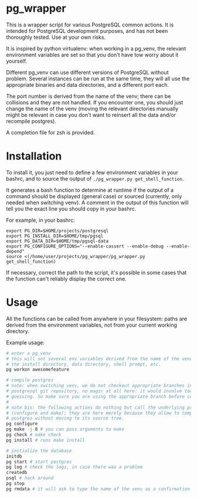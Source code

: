 # pg\_wrapper

This is a wrapper script for various PostgreSQL common actions.
It is intended for PostgreSQL development purposes, and has not been thoroughly
tested. Use at your own risks.

It is inspired by python virtualenv: when working in a pg\_venv, the relevant
environment variables are set so that you don't have tow worry about it
yourself.

Different pg\_venv can use different versions of PostgreSQL without problem.
Several instances can be run at the same time, they will all use the appropriate
binaries and data directories, and a different port each.

The port number is derived from the name of the venv; there can be collisions
and they are not handled. If you encounter one, you should just change the name
of the venv (moving the relevant directories manually might be relevant in case
you don't want to reinsert all the data and/or recompile postgres).

A completion file for zsh is provided.

# Installation

To install it, you just need to define a few environment variables in your
bashrc, and to source the output of `./pg_wrapper.py get_shell_function`.

It generates a bash function to determine at runtime if the output of a command
should be displayed (general case) or sourced (currently, only needed when
switching venv). A comment in the output of this function will tell you the
exact line you should copy in your bashrc.

For example, in your bashrc:

```
export PG_DIR=$HOME/projects/postgresql
export PG_INSTALL_DIR=$HOME/tmp/pgsql
export PG_DATA_DIR=$HOME/tmp/pgsql-data
export PG_CONFIGURE_OPTIONS="--enable-cassert --enable-debug --enable-depend"
source <(/home/user/projects/pg_wrapper/pg_wrapper.py get_shell_function)
```

If necessary, correct the path to the script, it's possible in some cases that
the function can't reliably display the correct one.

# Usage

All the functions can be called from anywhere in your filesystem: paths are
derived from the environment variables, not from your current working directory.

Example usage:

```sh
# enter a pg_venv
# this will set several env variables derived from the name of the venv, e.g.
# the install directory, data directory, shell prompt, etc.
pg workon awesomefeature

# compile postgres
# note: when switching venv, we do not checkout appropriate branches in the
# postgresql git repository, no magic at all here: it would involve too much
# guessing. So make sure you are using the appropriate branch before compiling!
#
# note bis: the following actions do nothing but call the underlying programs
# (configure and make); they are here merely because they allow to compile
# postgres without moving to its source tree.
pg configure
pg make -j 8 # you can pass arguments to make
pg check # make check
pg install # runs make install

# initialize the database
initdb
pg start # start postgres
pg log # check the logs, in case there was a problem
createdb
psql # hack around
pg stop
pg rmdata # it will ask to type the name of the venv as a confirmation

```
